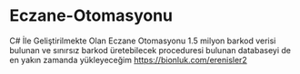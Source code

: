 # Eczane-Otomasyonu
C# İle Geliştirilmekte Olan Eczane Otomasyonu
1.5 milyon barkod verisi bulunan ve sınırsız barkod üretebilecek proceduresi bulunan databaseyi de en yakın zamanda yükleyeceğim
https://bionluk.com/erenisler2

